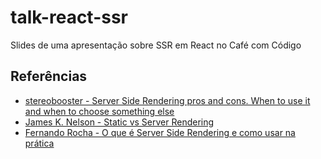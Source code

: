 # talk-react-ssr

Slides de uma apresentação sobre SSR em React no Café com Código

## Referências

- [stereobooster - Server Side Rendering pros and cons. When to use it and when to choose something else](https://dev.to/stereobooster/server-side-rendering-or-ssr-what-is-it-for-and-when-to-use-it-2cpg)
- [James K. Nelson - Static vs Server Rendering](https://frontarm.com/james-k-nelson/static-vs-server-rendering/)
- [Fernando Rocha - O que é Server Side Rendering e como usar na prática](https://medium.com/techbloghotmart/o-que-%C3%A9-server-side-rendering-e-como-usar-na-pr%C3%A1tica-a840d76a6dca)
